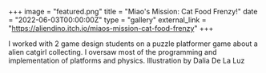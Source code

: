 +++
image = "featured.png"
title = "Miao's Mission: Cat Food Frenzy!"
date = "2022-06-03T00:00:00Z"
type = "gallery"
external_link = "https://aliendino.itch.io/miaos-mission-cat-food-frenzy"
+++

I worked with 2 game design students on a puzzle platformer game
about a alien catgirl collecting. I oversaw most of the programming and implementation of
platforms and physics. Illustration by Dalia De La Luz
